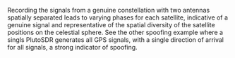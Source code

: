 Recording the signals from a genuine constellation with two antennas spatially
separated leads to varying phases for each satellite, indicative of a genuine
signal and representative of the spatial diversity of the satellite positions
on the celestial sphere. See the other spoofing example where a singls PlutoSDR
generates all GPS signals, with a single direction of arrival for all signals,
a strong indicator of spoofing.

